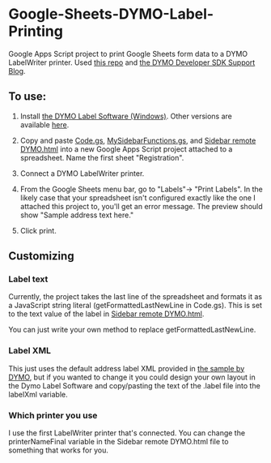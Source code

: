 # Google-Sheets-DYMO-Label-Printing
Google Apps Script project to print Google Sheets form data to a DYMO LabelWriter printer. Used [this repo](https://github.com/errontitus/dymo_cryo_label) and [the DYMO Developer SDK Support Blog](https://developers.dymo.com/2010/06/02/dymo-label-framework-javascript-library-samples-print-a-label/).

## To use:

1. Install [the DYMO Label Software (Windows)](https://s3.amazonaws.com/download.dymo.com/dymo/Software/Win/DLS8Setup8.7.4.exe).
Other versions are available [here](https://www.labelvalue.com/dymo-software-and-drivers).

2. Copy and paste [Code.gs](Code.gs), [MySidebarFunctions.gs](MySidebarFunctions.gs), and [Sidebar remote DYMO.html](https://github.com/sarahnak/Google-Sheets-DYMO-Label-Printing/blob/d380ec3c022a1033c735e0d0290567d09dfca11a/Sidebar%20remote%20DYMO.html) into a new Google Apps Script project attached to a spreadsheet. Name the first sheet "Registration".

3. Connect a DYMO LabelWriter printer. 

4. From the Google Sheets menu bar, go to "Labels"-> "Print Labels". In the likely case that your spreadsheet isn't configured exactly like the one I attached this project to, you'll get an error message. The preview should show "Sample address text here." 

5. Click print. 

## Customizing

### Label text

Currently, the project takes the last line of the spreadsheet and formats it as a JavaScript string literal (getFormattedLastNewLine in Code.gs). This is set to the text value of the label in [Sidebar remote DYMO.html](https://github.com/sarahnak/Google-Sheets-DYMO-Label-Printing/blob/d380ec3c022a1033c735e0d0290567d09dfca11a/Sidebar%20remote%20DYMO.html). 

You can just write your own method to replace getFormattedLastNewLine.

### Label XML
This just uses the default address label XML provided in [the sample by DYMO](https://developers.dymo.com/2010/06/02/dymo-label-framework-javascript-library-samples-print-a-label/), but if you wanted to change it you could design your own layout in the Dymo Label Software and copy/pasting the text of the .label file into the labelXml variable.

### Which printer you use
I use the first LabelWriter printer that's connected. You can change the printerNameFinal variable in the Sidebar remote DYMO.html file to something that works for you.



